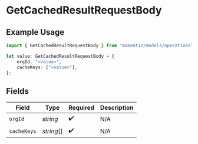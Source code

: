 # GetCachedResultRequestBody

## Example Usage

```typescript
import { GetCachedResultRequestBody } from "momentic/models/operations";

let value: GetCachedResultRequestBody = {
    orgId: "<value>",
    cacheKeys: ["<value>"],
};
```

## Fields

| Field              | Type               | Required           | Description        |
| ------------------ | ------------------ | ------------------ | ------------------ |
| `orgId`            | *string*           | :heavy_check_mark: | N/A                |
| `cacheKeys`        | *string*[]         | :heavy_check_mark: | N/A                |